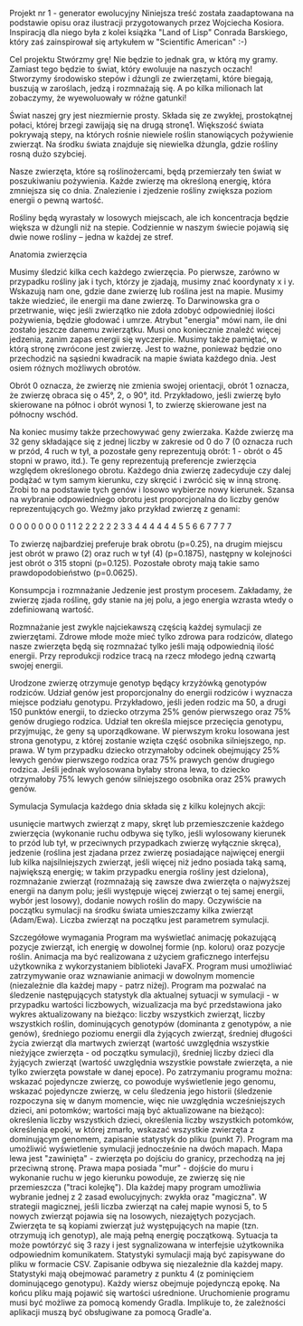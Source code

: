 Projekt nr 1 - generator ewolucyjny
Niniejsza treść została zaadaptowana na podstawie opisu oraz ilustracji przygotowanych przez Wojciecha Kosiora. Inspiracją dla niego była z kolei książka "Land of Lisp" Conrada Barskiego, który zaś zainspirował się artykułem w "Scientific American" :-)


Cel projektu
Stwórzmy grę! Nie będzie to jednak gra, w którą my gramy. Zamiast tego będzie to świat, który ewoluuje na naszych oczach! Stworzymy środowisko stepów i dżungli ze zwierzętami, które biegają, buszują w zaroślach, jedzą i rozmnażają się. A po kilka milionach lat zobaczymy, że wyewoluowały w różne gatunki!



Świat naszej gry jest niezmiernie prosty. Składa się ze zwykłej, prostokątnej połaci, której brzegi zawijają się na drugą stronę1. Większość świata pokrywają stepy, na których rośnie niewiele roślin stanowiących pożywienie zwierząt. Na środku świata znajduje się niewielka dżungla, gdzie rośliny rosną dużo szybciej.



Nasze zwierzęta, które są roślinożercami, będą przemierzały ten świat w poszukiwaniu pożywienia. Każde zwierzę ma określoną energię, która zmniejsza się co dnia. Znalezienie i zjedzenie rośliny zwiększa poziom energii o pewną wartość.

Rośliny będą wyrastały w losowych miejscach, ale ich koncentracja będzie większa w dżungli niż na stepie. Codziennie w naszym świecie pojawią się dwie nowe rośliny – jedna w każdej ze stref.

Anatomia zwierzęcia


Musimy śledzić kilka cech każdego zwierzęcia. Po pierwsze, zarówno w przypadku rośliny jak i tych, którzy je zjadają, musimy znać koordynaty x i y. Wskazują nam one, gdzie dane zwierzę lub roślina jest na mapie. Musimy także wiedzieć, ile energii ma dane zwierzę. To Darwinowska gra o przetrwanie, więc jeśli zwierzątko nie zdoła zdobyć odpowiedniej ilości pożywienia, będzie głodować i umrze. Atrybut "energia" mówi nam, ile dni zostało jeszcze danemu zwierzątku. Musi ono koniecznie znaleźć więcej jedzenia, zanim zapas energii się wyczerpie. Musimy także pamiętać, w którą stronę zwrócone jest zwierzę. Jest to ważne, ponieważ będzie ono przechodzić na sąsiedni kwadracik na mapie świata każdego dnia. Jest osiem różnych możliwych obrotów.



Obrót 0 oznacza, że zwierzę nie zmienia swojej orientacji, obrót 1 oznacza, że zwierzę obraca się o 45°, 2, o 90°, itd. Przykładowo, jeśli zwierzę było skierowane na północ i obrót wynosi 1, to zwierzę skierowane jest na północny wschód.

Na koniec musimy także przechowywać geny zwierzaka. Każde zwierzę ma 32 geny składające się z jednej liczby w zakresie od 0 do 7 (0 oznacza ruch w przód, 4 ruch w tył, a pozostałe geny reprezentują obrót: 1 - obrót o 45 stopni w prawo, itd.). Te geny reprezentują preferencje zwierzęcia względem określonego obrotu. Każdego dnia zwierzę zadecyduje czy dalej podążać w tym samym kierunku, czy skręcić i zwrócić się w inną stronę. Zrobi to na podstawie tych genów i losowo wybierze nowy kierunek. Szansa na wybranie odpowiedniego obrotu jest proporcjonalna do liczby genów reprezentujących go. Weźmy jako przykład zwierzę z genami:

0 0 0 0 0 0 0 0 1 1 2 2 2 2 2 2 3 3 4 4 4 4 4 4 5 5 6 6 7 7 7 7

To zwierzę najbardziej preferuje brak obrotu (p=0.25), na drugim miejscu jest obrót w prawo (2) oraz ruch w tył (4) (p=0.1875), następny w kolejności jest obrót o 315 stopni (p=0.125). Pozostałe obroty mają takie samo prawdopodobieństwo (p=0.0625).

Konsumpcja i rozmnażanie
Jedzenie jest prostym procesem. Zakładamy, że zwierzę zjada roślinę, gdy stanie na jej polu, a jego energia wzrasta wtedy o zdefiniowaną wartość.

Rozmnażanie jest zwykle najciekawszą częścią każdej symulacji ze zwierzętami. Zdrowe młode może mieć tylko zdrowa para rodziców, dlatego nasze zwierzęta będą się rozmnażać tylko jeśli mają odpowiednią ilość energii. Przy reprodukcji rodzice tracą na rzecz młodego jedną czwartą swojej energii.

Urodzone zwierzę otrzymuje genotyp będący krzyżówką genotypów rodziców. Udział genów jest proporcjonalny do energii rodziców i wyznacza miejsce podziału genotypu. Przykładowo, jeśli jeden rodzic ma 50, a drugi 150 punktów energii, to dziecko otrzyma 25% genów pierwszego oraz 75% genów drugiego rodzica. Udział ten określa miejsce przecięcia genotypu, przyjmując, że geny są uporządkowane. W pierwszym kroku losowana jest strona genotypu, z której zostanie wzięta część osobnika silniejszego, np. prawa. W tym przypadku dziecko otrzymałoby odcinek obejmujący 25% lewych genów pierwszego rodzica oraz 75% prawych genów drugiego rodzica. Jeśli jednak wylosowana byłaby strona lewa, to dziecko otrzymałoby 75% lewych genów silniejszego osobnika oraz 25% prawych genów.

Symulacja
Symulacja każdego dnia składa się z kilku kolejnych akcji:

usunięcie martwych zwierząt z mapy,
skręt lub przemieszczenie każdego zwierzęcia (wykonanie ruchu odbywa się tylko, jeśli wylosowany kierunek to przód lub tył, w przeciwnych przypadkach zwierzę wyłącznie skręca),
jedzenie (roślina jest zjadana przez zwierzę posiadające najwięcej energii lub kilka najsilniejszych zwierząt, jeśli więcej niż jedno posiada taką samą, największą energię; w takim przypadku energia rośliny jest dzielona),
rozmnażanie zwierząt (rozmnażają się zawsze dwa zwierzęta o najwyższej energii na danym polu; jeśli występuje więcej zwierząt o tej samej energii, wybór jest losowy),
dodanie nowych roślin do mapy.
Oczywiście na początku symulacji na środku świata umieszczamy kilka zwierząt (Adam/Ewa). Liczba zwierząt na początku jest parametrem symulacji.

Szczegółowe wymagania
Program ma wyświetlać animację pokazującą pozycje zwierząt, ich energię w dowolnej formie (np. koloru) oraz pozycje roślin.
Animacja ma być realizowana z użyciem graficznego interfejsu użytkownika z wykorzystaniem biblioteki JavaFX.
Program musi umożliwiać zatrzymywanie oraz wznawianie animacji w dowolnym momencie (niezależnie dla każdej mapy - patrz niżej).
Program ma pozwalać na śledzenie następujących statystyk dla aktualnej sytuacji w symulacji - w przypadku wartości liczbowych, wizualizacja ma być przedstawiona jako wykres aktualizowany na bieżąco:
liczby wszystkich zwierząt,
liczby wszystkich roślin,
dominujących genotypów (dominanta z genotypów, a nie genów),
średniego poziomu energii dla żyjących zwierząt,
średniej długości życia zwierząt dla martwych zwierząt (wartość uwzględnia wszystkie nieżyjące zwierzęta - od początku symulacji),
średniej liczby dzieci dla żyjących zwierząt (wartość uwzględnia wszystkie powstałe zwierzęta, a nie tylko zwierzęta powstałe w danej epoce).
Po zatrzymaniu programu można:
wskazać pojedyncze zwierzę, co powoduje wyświetlenie jego genomu,
wskazać pojedyncze zwierzę, w celu śledzenia jego historii (śledzenie rozpoczyna się w danym momencie, więc nie uwzględnia wcześniejszych dzieci, ani potomków; wartości mają być aktualizowane na bieżąco):
określenia liczby wszystkich dzieci,
określenia liczby wszystkich potomków,
określenia epoki, w której zmarło,
wskazać wszystkie zwierzęta z dominującym genomem,
zapisanie statystyk do pliku (punkt 7).
Program ma umożliwić wyświetlenie symulacji jednocześnie na dwóch mapach. Mapa lewa jest "zawinięta" - zwierzęta po dojściu do granicy, przechodzą na jej przeciwną stronę. Prawa mapa posiada "mur" - dojście do muru i wykonanie ruchu w jego kierunku powoduje, ze zwierzę się nie przemieszcza ("traci kolejkę").
Dla każdej mapy program umożliwia wybranie jednej z 2 zasad ewolucyjnych: zwykła oraz "magiczna". W strategii magicznej, jeśli liczba zwierząt na całej mapie wynosi 5, to 5 nowych zwierząt pojawia się na losowych, niezajętych pozycjach. Zwierzęta te są kopiami zwierząt już występujących na mapie (tzn. otrzymują ich genotyp), ale mają pełną energię początkową. Sytuacja ta może powtórzyć się 3 razy i jest sygnalizowana w interfejsie użytkownika odpowiednim komunikatem.
Statystyki symulacji mają być zapisywane do pliku w formacie CSV. Zapisanie odbywa się niezależnie dla każdej mapy. Statystyki mają obejmować parametry z punktu 4 (z pominięciem dominującego genotypu). Każdy wiersz obejmuje pojedynczą epokę. Na końcu pliku mają pojawić się wartości uśrednione.
Uruchomienie programu musi być możliwe za pomocą komendy Gradla. Implikuje to, że zależności aplikacji muszą być obsługiwane za pomocą Gradle'a.
